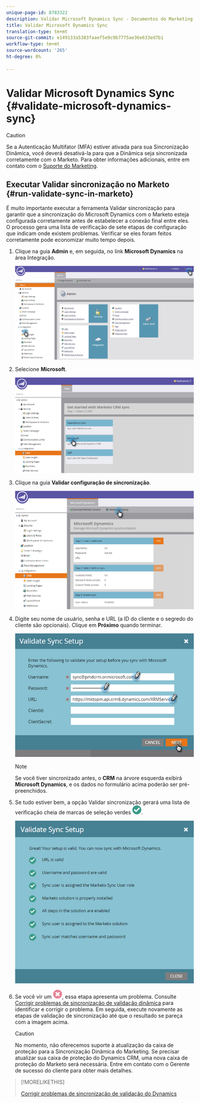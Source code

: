 ```yaml
---
unique-page-id: 8783322
description: Validar Microsoft Dynamics Sync - Documentos do Marketing - Documentação do produto
title: Validar Microsoft Dynamics Sync
translation-type: tm+mt
source-git-commit: e149133a5383faaef5e9c9b7775ae36e633ed7b1
workflow-type: tm+mt
source-wordcount: '265'
ht-degree: 0%

---
```



# Validar Microsoft Dynamics Sync {#validate-microsoft-dynamics-sync}

>[!CAUTION]
>
>Se a Autenticação Multifator (MFA) estiver ativada para sua Sincronização Dinâmica, você deverá desativá-la para que a Dinâmica seja sincronizada corretamente com o Marketo. Para obter informações adicionais, entre em contato com o [Suporte do Marketing](http://nation.marketo.com/community/support_solutions).

## Executar Validar sincronização no Marketo {#run-validate-sync-in-marketo}

É muito importante executar a ferramenta Validar sincronização para garantir que a sincronização do Microsoft Dynamics com o Marketo esteja configurada corretamente antes de estabelecer a conexão final entre eles. O processo gera uma lista de verificação de sete etapas de configuração que indicam onde existem problemas. Verificar se eles foram feitos corretamente pode economizar muito tempo depois.

1. Clique na guia **Admin** e, em seguida, no link **Microsoft Dynamics** na área Integração.

   ![](assets/image2015-9-28-16-3a7-3a51.png)

1. Selecione **Microsoft**.

   ![](assets/image2015-9-28-16-3a10-3a47.png)

1. Clique na guia **Validar configuração de sincronização**.

   ![](assets/image2015-9-28-16-3a11-3a45.png)

1. Digite seu nome de usuário, senha e URL (a ID do cliente e o segredo do cliente são opcionais). Clique em **Próximo** quando terminar.

   ![](assets/four-1.png)

   >[!NOTE]
   >
   >Se você tiver sincronizado antes, o **CRM** na árvore esquerda exibirá **Microsoft Dynamics**, e os dados no formulário acima poderão ser pré-preenchidos.

1. Se tudo estiver bem, a opção Validar sincronização gerará uma lista de verificação cheia de marcas de seleção verdes ![—](assets/check.png).

   ![](assets/image2015-9-22-15-3a58-3a12.png)

1. Se você vir um ![—](assets/delete.png), essa etapa apresenta um problema. Consulte [Corrigir problemas de sincronização de validação dinâmica](validate-microsoft-dynamics-sync/fix-dynamics-validation-sync-issues.md) para identificar e corrigir o problema. Em seguida, execute novamente as etapas de validação de sincronização até que o resultado se pareça com a imagem acima.

   >[!CAUTION]
   >
   >No momento, não oferecemos suporte à atualização da caixa de proteção para a Sincronização Dinâmica do Marketing. Se precisar atualizar sua caixa de proteção do Dynamics CRM, uma nova caixa de proteção do Marketo será necessária. Entre em contato com o Gerente de sucesso do cliente para obter mais detalhes.

>[!MORELIKETHIS]
>
>[Corrigir problemas de sincronização de validação do Dynamics](validate-microsoft-dynamics-sync/fix-dynamics-validation-sync-issues.md)

